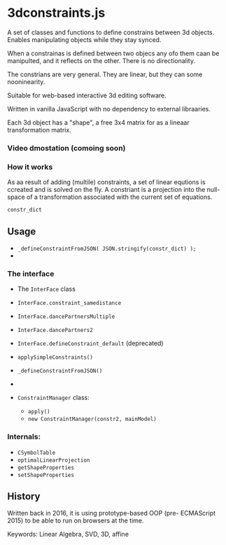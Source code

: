 # 3dconstraints.js

A set of classes and functions to define constrains between 3d objects.
Enables manipulating objects while they stay synced.

When a constrainas is defined between two objecs any ofo them caan be manipulted, and it reflects on the other.
There is no directionality.

The constrians are very general. They are linear, but they can some nooninearity. 

Suitable for web-based interactive 3d editing software.

Written in vanilla JavaScript with no dependency to external libraaries.

Each 3d object has a "shape", a free 3x4 matrix for as a lineaar transformation matrix.

### Video dmostation (comoing soon)

### How it works
As aa result of adding (multile) constraints, a set of linear equtions is ccreated and is solved on the fly.
A constriant is a projection into the null-space of a transformation associated with the current set of equations.

`constr_dict`

## Usage
*   `_defineConstraintFromJSON( JSON.stringify(constr_dict) );`
*   
### The interface
* The `InterFace` class
* `InterFace.constraint_samedistance`
* `InterFace.dancePartnersMultiple`
* `InterFace.dancePartners2`
* `InterFace.defineConstraint_default` (deprecated)

*  `applySimpleConstraints()`

* `_defineConstraintFromJSON()`
* 
* `ConstraintManager` class:
  * `apply()`
  * `new ConstraintManager(constr2, mainModel)`
  
### Internals:
* `CSymbolTable`
* `optimalLinearProjection`
* `getShapeProperties`
* `setShapeProperties`

## History
Written back in 2016, it is using prototype-based OOP (pre- ECMAScript 2015) to be able to run on browsers at the time.

Keywords: Linear Algebra, SVD, 3D, affine
